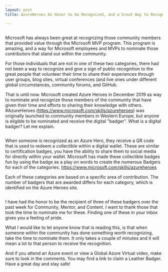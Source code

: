 ```yaml
---
layout: post
title: AzureHeroes An Honor to be Recognized, and a Great Way to Recognize Others

---
```


<!-- wp:image {"id":644,"sizeSlug":"large"} -->
<figure class="wp-block-image size-large"><img src="https://captainhyperscaler.files.wordpress.com/2020/05/img_1390.jpg?w=828" alt="" class="wp-image-644"/></figure>
<!-- /wp:image -->

<!-- wp:paragraph -->
<p>Microsoft has always been great at recognizing those community members that provided value through the Microsoft MVP program. This program is amazing, and a way for Microsoft employees and MVPs to nominate those contributors that stand out within the community.  </p>
<!-- /wp:paragraph -->

<!-- wp:paragraph -->
<p>For those individuals that are not in one of these two categories, there had not been a way to recognize and give a sign of public recognition to the great people that volunteer their time to share their experiences through user groups, blog sites, virtual conferences (and live ones under different global circumstances, community forums, and GitHub. </p>
<!-- /wp:paragraph -->

<!-- wp:paragraph -->
<p>That is until now. Microsoft created Azure Heroes in December 2019 as way to nominate and recognize those members of the community that have given their time and efforts to sharing their knowledge with others. #AzureHeroes (<a href="https://www.microsoft.com/skills/azureheroes">https://www.microsoft.com/skills/azureheroes</a>) was originally launched to community members in Western Europe, but anyone is eligible to be nominated and receive the digital "badger". What is a digital badger? Let me explain. </p>
<!-- /wp:paragraph -->

<!-- wp:image {"id":645,"sizeSlug":"large"} -->
<figure class="wp-block-image size-large"><img src="https://captainhyperscaler.files.wordpress.com/2020/05/img_1374.jpg?w=469" alt="" class="wp-image-645"/></figure>
<!-- /wp:image -->

<!-- wp:paragraph -->
<p>When someone is recognized as an Azure Hero, they receive a QR code that is used to redeem a collectible within a digital wallet. These are similar to certification badges, you have the ability to share them to social media for directly within your wallet. Microsoft has made these collectible badges fun by using the badge as a play on words to create the numerous Badgers for each of the categories. <a href="https://www.microsoft.com/skills/azureheroes">https://www.microsoft.com/skills/azureheroes</a></p>
<!-- /wp:paragraph -->

<!-- wp:paragraph -->
<p>Each of these categories are based on a specific area of contribution. The number of badgers that are awarded differs for each category, which is identified on the Azure Heroes site. </p>
<!-- /wp:paragraph -->

<!-- wp:image {"id":646,"sizeSlug":"large"} -->
<figure class="wp-block-image size-large"><img src="https://captainhyperscaler.files.wordpress.com/2020/05/img_1375.jpg?w=447" alt="" class="wp-image-646"/></figure>
<!-- /wp:image -->

<!-- wp:paragraph -->
<p>I have had the honor to be the recipient of three of these badgers over the past week for Community, Mentor, and Content. I want to thank those that took the time to nominate me for these. Finding one of these in your inbox gives you a feeling of pride. </p>
<!-- /wp:paragraph -->

<!-- wp:paragraph -->
<p>What I would like to let anyone know that is reading this, is that when someone within the community has done something worth recognizing, take the time to nominate them. It only takes a couple of minutes and it will mean a lot to that person to receive the recognition. </p>
<!-- /wp:paragraph -->

<!-- wp:paragraph -->
<p>And if you attend an Azure event or view a Global Azure Virtual video, make sure to look in the comments. You may find a link to claim a Leather Badger.  Have a great day and stay safe!</p>
<!-- /wp:paragraph -->

<!-- wp:image {"id":648,"sizeSlug":"large"} -->
<figure class="wp-block-image size-large"><img src="https://captainhyperscaler.files.wordpress.com/2020/05/img_1371-1.jpg?w=828" alt="" class="wp-image-648"/></figure>
<!-- /wp:image -->